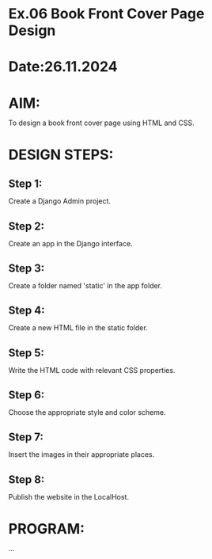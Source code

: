 # Ex.06 Book Front Cover Page Design
# Date:26.11.2024
# AIM:
To design a book front cover page using HTML and CSS.

# DESIGN STEPS:
## Step 1:
Create a Django Admin project.

## Step 2:
Create an app in the Django interface.

## Step 3:
Create a folder named 'static' in the app folder.

## Step 4:
Create a new HTML file in the static folder.

## Step 5:
Write the HTML code with relevant CSS properties.

## Step 6:
Choose the appropriate style and color scheme.

## Step 7:
Insert the images in their appropriate places.

## Step 8:
Publish the website in the LocalHost.

# PROGRAM:
...
<!DOCTYPE html>
<html lang="en">
<head>
    <meta charset="UTF-8">
    <meta name="viewport" content="width=device-width, initial-scale=1.0">
    <title>Web Development Book Cover</title>
    <style>
        * {
            box-sizing: border-box;
            margin: 0;
            padding: 0;
        }

        body {
            display: flex; 
            justify-content: center;
            align-items: center;
            height: 100vh;
            background: linear-gradient(135deg, #e2e2e2, #ffffff);
            font-family: 'Arial', sans-serif;
        }

        .book-cover {
            width: 350px;
            height: 500px;
            background: #2c3e50;
            color: white;
            padding: 20px;
            border-radius: 15px;
            box-shadow: 0 8px 30px rgba(0, 0, 0, 0.5);
            text-align: center;
            position: relative;
            overflow: hidden;
        }

        .book-title {
            font-size: 28px;
            margin-bottom: 15px;
            font-weight: bold;
            text-shadow: 2px 2px 5px rgba(0, 0, 0, 0.6);
        }

        .book-author {
            font-size: 20px;
            margin-bottom: 25px;
            color: #ecf0f1;
        }

        .book-image {
            width: 100%;
            height: 180px;
            background-image:url('harry potter.jpeg');
            background-size:cover;
            background-position: center;
            border-radius: 10px;
            margin-bottom: 20px;
            border: 2px solid #3498db;
            transition: transform 0.3s;
        }

        .book-image:hover {
            transform: scale(1.05);
        }

        .book-description {
            font-size: 15px;
            color: #bdc3c7;
            line-height: 1.5;
            margin-bottom: 20px;
        }

        .button {
            display: inline-block;
            padding: 10px 20px;
            font-size: 16px;
            color: white;
            background-color: #2980b9;
            border: none;
            border-radius: 10px;
            text-decoration: none;
            transition: background-color 0.3s ease;
        }

        .button:hover {
            background-color: #3498db;
        }

        .footer {
            position: absolute;
            bottom: 10px;
            width: 100%;
            font-size: 12px;
            color: #ecf0f1;
        }
    </style>
</head>
<body>
    <div class="book-cover">
        <div class="book-title">Harry Potter </div>
        <div class="book-author">by J.K.Rowling</div>
        <div class="book-image"></div>
        <div class="book-description">
            In the novels, Harry is described as having his father's perpetually untidy black hair, his mother's bright 
            green eyes, and a lightning bolt-shaped scar on his forehead. He is short and skinny for his age, with a thin 
            face and "knobbly" knees, and he wears Windsor glasses.
        </div>
        <div class="footer">Published: 1997</div>
    </div>
</body>
</html>
...

class myhandler(BaseHTTPRequestHandler):
    def do_GET(self):
        print("request received")
        self.send_response(200)
        self.send_header('content-type', 'text/html; charset=utf-8')
        self.end_headers()
        self.wfile.write(content.encode())
server_address = ('',8000)
httpd = HTTPServer(server_address,myhandler)
print("my webserver is running...")
httpd.serve_forever()

# OUTPUT:
![Screenshot 2024-11-26 130918](https://github.com/user-attachments/assets/ccaecd51-52fe-4777-8469-5899f9d4eea9)


# RESULT:
The program for designing book front cover page using HTML and CSS is completed successfully.
